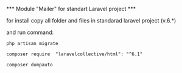 *** Module "Mailer" for standart Laravel project ***

for install copy all folder and files in standarad laravel project (v.6.*)

and run command:

``` php artisan migrate ```

``` composer require  "laravelcollective/html": "^6.1" ```

``` composer dumpauto ```

